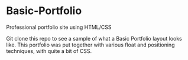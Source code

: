 # Basic-Portfolio
Professional portfolio site using HTML/CSS

Git clone this repo to see a sample of what a Basic Portfolio layout looks like.
This portfolio was put together with various float and positioning techniques, with quite a bit of CSS.

